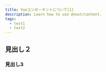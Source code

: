 ```yaml
---
title: Vueコンポーネントについて[1]
description: Learn how to use @nuxt/content.
tags:
  - test1
  - test2
---
```


## 見出し２
### 見出し3
